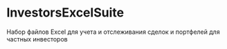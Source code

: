 # InvestorsExcelSuite
Набор файлов Excel для учета и отслеживания сделок и портфелей для частных инвесторов
